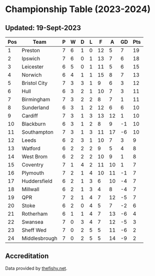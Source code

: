 # Championship Table (2023-2024)
## Updated: 19-Sept-2023

| Pos | Team | P | W | D | L | F | A | GD | Pts |
| --- | --- | --- | --- | --- | --- | --- | --- | --- | --- |
| 1 | Preston | 7 | 6 | 1 | 0 | 12 | 5 | 7 | 19 |
| 2 | Ipswich | 7 | 6 | 0 | 1 | 13 | 7 | 6 | 18 |
| 3 | Leicester | 6 | 5 | 0 | 1 | 11 | 5 | 6 | 15 |
| 4 | Norwich | 6 | 4 | 1 | 1 | 15 | 8 | 7 | 13 |
| 5 | Bristol City | 7 | 3 | 3 | 1 | 9 | 6 | 3 | 12 |
| 6 | Hull | 6 | 3 | 2 | 1 | 10 | 7 | 3 | 11 |
| 7 | Birmingham | 7 | 3 | 2 | 2 | 8 | 7 | 1 | 11 |
| 8 | Sunderland | 6 | 3 | 1 | 2 | 12 | 6 | 6 | 10 |
| 9 | Cardiff | 7 | 3 | 1 | 3 | 13 | 12 | 1 | 10 |
| 10 | Blackburn | 6 | 3 | 1 | 2 | 8 | 9 | -1 | 10 |
| 11 | Southampton | 7 | 3 | 1 | 3 | 11 | 17 | -6 | 10 |
| 12 | Leeds | 6 | 2 | 3 | 1 | 10 | 7 | 3 | 9 |
| 13 | Watford | 6 | 2 | 2 | 2 | 9 | 5 | 4 | 8 |
| 14 | West Brom | 6 | 2 | 2 | 2 | 10 | 9 | 1 | 8 |
| 15 | Coventry | 7 | 1 | 4 | 2 | 11 | 10 | 1 | 7 |
| 16 | Plymouth | 7 | 2 | 1 | 4 | 10 | 11 | -1 | 7 |
| 17 | Huddersfield | 6 | 2 | 1 | 3 | 6 | 10 | -4 | 7 |
| 18 | Millwall | 6 | 2 | 1 | 3 | 4 | 8 | -4 | 7 |
| 19 | QPR | 7 | 2 | 1 | 4 | 7 | 12 | -5 | 7 |
| 20 | Stoke | 6 | 2 | 0 | 4 | 5 | 7 | -2 | 6 |
| 21 | Rotherham | 6 | 1 | 1 | 4 | 7 | 13 | -6 | 4 |
| 22 | Swansea | 7 | 0 | 3 | 4 | 7 | 12 | -5 | 3 |
| 23 | Sheff Wed | 7 | 0 | 2 | 5 | 5 | 11 | -6 | 2 |
| 24 | Middlesbrough | 7 | 0 | 2 | 5 | 5 | 14 | -9 | 2 |

## Accreditation 

Data provided by [thefishy.net](https://www.thefishy.net/).